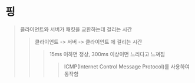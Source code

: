 # 핑

> 클라이언트와 서버가 패킷을 교환하는데 걸리는 시간
>
> > 클라이언트 -> 서버 -> 클라이언트 에 걸리는 시간
> >
> > > 15ms 이하면 정상, 300ms 이상이면 느리다고 느껴짐
> > >
> > > > ICMP(Internet Control Message Protocol)를 사용하여 동작함
